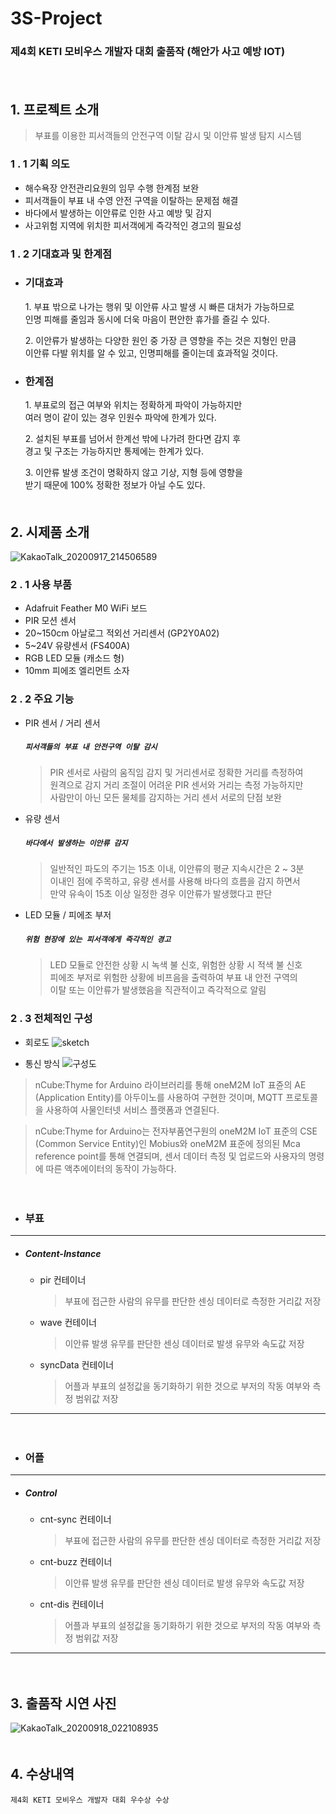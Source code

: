# __3S-Project__
### 제4회 KETI 모비우스 개발자 대회 출품작 (해안가 사고 예방 IOT)
　  
## 1. 프로젝트 소개
> 부표를 이용한 피서객들의 안전구역 이탈 감시 및 이안류 발생 탐지 시스템

### 1 . 1 기획 의도
* 해수욕장 안전관리요원의 임무 수행 한계점 보완
* 피서객들이 부표 내 수영 안전 구역을 이탈하는 문제점 해결
* 바다에서 발생하는 이안류로 인한 사고 예방 및 감지
* 사고위험 지역에 위치한 피서객에게 즉각적인 경고의 필요성

### 1 . 2 기대효과 및 한계점
* ### 기대효과
  1\. 부표 밖으로 나가는 행위 및 이안류 사고 발생 시 빠른 대처가 가능하므로  
  인명 피해를 줄임과 동시에 더욱 마음이 편안한 휴가를 즐길 수 있다.  
   
  2\. 이안류가 발생하는 다양한 원인 중 가장 큰 영향을 주는 것은 지형인 만큼  
  이안류 다발 위치를 알 수 있고, 인명피해를 줄이는데 효과적일 것이다.  
* ### 한계점
  1\. 부표로의 접근 여부와 위치는 정확하게 파악이 가능하지만  
  여러 명이 같이 있는 경우 인원수 파악에 한계가 있다.  
   
  2\. 설치된 부표를 넘어서 한계선 밖에 나가려 한다면 감지 후  
  경고 및 구조는 가능하지만 통제에는 한계가 있다.  
   
  3\. 이안류 발생 조건이 명확하지 않고 기상, 지형 등에 영향을  
  받기 때문에 100% 정확한 정보가 아닐 수도 있다.  
　  
## 2. 시제품 소개
![KakaoTalk_20200917_214506589](https://user-images.githubusercontent.com/26616357/93472154-3f5c1580-f92f-11ea-9d86-c9814963dc08.jpg)

### 2 . 1 사용 부품
* Adafruit Feather M0 WiFi 보드
* PIR 모션 센서
* 20~150cm 아날로그 적외선 거리센서 (GP2Y0A02)
* 5~24V 유량센서 (FS400A)
* RGB LED 모듈 (캐소드 형)
* 10mm 피에조 엘리먼트 소자  
 
### 2 . 2 주요 기능
* PIR 센서 / 거리 센서
  ##### `피서객들의 부표 내 안전구역 이탈 감시`
  >PIR 센서로 사람의 움직임 감지 및 거리센서로 정확한 거리를 측정하여  
  >원격으로 감지 거리 조절이 어려운 PIR 센서와 거리는 측정 가능하지만  
  >사람만이 아닌 모든 물체를 감지하는 거리 센서 서로의 단점 보완  
* 유량 센서
  ##### `바다에서 발생하는 이안류 감지`
  >일반적인 파도의 주기는 15초 이내, 이안류의 평균 지속시간은 2 ~ 3분  
  >이내인 점에 주목하고, 유량 센서를 사용해 바다의 흐름을 감지 하면서  
  >만약 유속이 15초 이상 일정한 경우 이안류가 발생했다고 판단  
* LED 모듈 / 피에조 부저
  ##### `위험 현장에 있는 피서객에게 즉각적인 경고`
  >LED 모듈로 안전한 상황 시 녹색 불 신호, 위험한 상황 시 적색 불 신호  
  >피에조 부저로 위험한 상황에 비프음을 출력하여 부표 내 안전 구역의  
  >이탈 또는 이안류가 발생했음을 직관적이고 즉각적으로 알림  
  
 ### 2 . 3 전체적인 구성
* 회로도
 ![sketch](https://user-images.githubusercontent.com/26616357/93517596-a77a1e00-f966-11ea-9bef-07bc91e47fa8.PNG)
  
* 통신 방식
 ![구성도](https://user-images.githubusercontent.com/26616357/93497022-e4d0b280-f94a-11ea-8158-f283ecf46203.PNG)  
>nCube:Thyme for Arduino 라이브러리를 통해 oneM2M IoT 표쥰의 AE (Application Entity)를 아두이노를 사용하여 구현한 것이며, MQTT 프로토콜을 사용하여 사물인터넷 서비스 플랫폼과 연결된다.  
 
>nCube:Thyme for Arduino는 전자부품연구원의 oneM2M IoT 표준의 CSE (Common Service Entity)인 Mobius와 oneM2M 표준에 정의된 Mca reference point를 통해 연결되며, 센서 데이터 측정 및 업로드와 사용자의 명령에 따른 액추에이터의 동작이 가능하다.  
 
　  
* ### 부표
------------
  * ##### Content-Instance  
    * pir 컨테이너
      >부표에 접근한 사람의 유무를 판단한 센싱 데이터로 측정한 거리값 저장
    * wave 컨테이너
      >이안류 발생 유무를 판단한 센싱 데이터로 발생 유무와 속도값 저장
    * syncData 컨테이너
      >어플과 부표의 설정값을 동기화하기 위한 것으로 부저의 작동 여부와 측정 범위값 저장  
------------
　  
* ### 어플
------------
  * ##### Control
    * cnt-sync 컨테이너
      >부표에 접근한 사람의 유무를 판단한 센싱 데이터로 측정한 거리값 저장
    * cnt-buzz 컨테이너
      >이안류 발생 유무를 판단한 센싱 데이터로 발생 유무와 속도값 저장
    * cnt-dis 컨테이너
      >어플과 부표의 설정값을 동기화하기 위한 것으로 부저의 작동 여부와 측정 범위값 저장  
------------  
　  
## 3. 출품작 시연 사진
![KakaoTalk_20200918_022108935](https://user-images.githubusercontent.com/26616357/93505425-cd4af700-f955-11ea-85bc-a5aa6c5f130e.jpg)  
　  
## 4. 수상내역
`제4회 KETI 모비우스 개발자 대회 우수상 수상`
